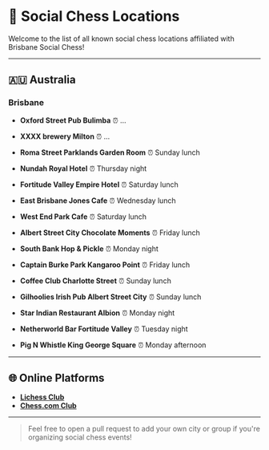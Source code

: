 # 📍 Social Chess Locations

Welcome to the list of all known social chess locations affiliated with Brisbane Social Chess!

---

## 🇦🇺 Australia

### Brisbane

- **Oxford Street Pub Bulimba**
  ⏰ ...

- **XXXX brewery Milton**
  ⏰ ...

- **Roma Street Parklands Garden Room**
  ⏰ Sunday lunch

- **Nundah Royal Hotel**
  ⏰ Thursday night

- **Fortitude Valley Empire Hotel**
  ⏰ Saturday lunch

- **East Brisbane Jones Cafe**
  ⏰ Wednesday lunch

- **West End Park Cafe**
  ⏰ Saturday lunch

- **Albert Street City Chocolate Moments**
  ⏰ Friday lunch

- **South Bank Hop & Pickle**
  ⏰ Monday night

- **Captain Burke Park Kangaroo Point**
  ⏰ Friday lunch

- **Coffee Club Charlotte Street**
  ⏰ Sunday lunch

- **Gilhoolies Irish Pub Albert Street City**
  ⏰ Sunday lunch

- **Star Indian Restaurant Albion**
  ⏰ Monday night

- **Netherworld Bar Fortitude Valley**
  ⏰ Tuesday night

- **Pig N Whistle King George Square**
  ⏰ Monday afternoon

---

## 🌐 Online Platforms

- **[Lichess Club](https://lichess.org/team/brisbane-social-chess)**
- **[Chess.com Club](https://www.chess.com/club/brisbane-social-chess)**

---

> Feel free to open a pull request to add your own city or group if you're organizing social chess events!
